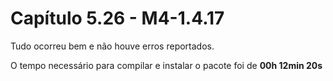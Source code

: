 # Capítulo 5.26 - M4-1.4.17

Tudo ocorreu bem e não houve erros reportados.

O tempo necessário para compilar e instalar o pacote foi de **00h 12min 20s**

